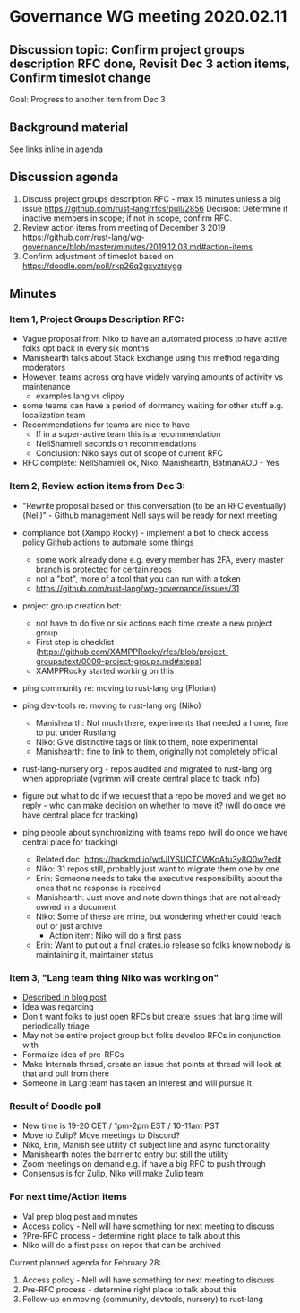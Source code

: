 

# Governance WG meeting 2020.02.11

## Discussion topic: Confirm project groups description RFC done, Revisit Dec 3 action items, Confirm timeslot change

Goal: Progress to another item from Dec 3

## Background material

See links inline in agenda

## Discussion agenda

1. Discuss project groups description RFC - max 15 minutes unless a big issue
https://github.com/rust-lang/rfcs/pull/2856
Decision: Determine if inactive members in scope; if not in scope, confirm RFC. 
2. Review action items from meeting of December 3 2019 https://github.com/rust-lang/wg-governance/blob/master/minutes/2019.12.03.md#action-items
3. Confirm adjustment of timeslot based on https://doodle.com/poll/rkp26q2gxyztsygg


## Minutes

### Item 1, Project Groups Description RFC: 
* Vague proposal from Niko to have an automated process to have active folks opt back in every six months
* Manishearth talks about Stack Exchange using this method regarding moderators
* However, teams across org have widely varying amounts of activity vs maintenance
    * examples lang vs clippy 
* some teams can have a period of dormancy waiting for other stuff e.g. localization team
* Recommendations for teams are nice to have
    * If in a super-active team this is a recommendation
    * NellShamrell seconds on recommendations
    * Conclusion: Niko says out of scope of current RFC
* RFC complete: NellShamrell ok, Niko, Manishearth, BatmanAOD - Yes

### Item 2, Review action items from Dec 3:

* "Rewrite proposal based on this conversation (to be an RFC eventually)(Nell)" - Github management
Nell says will be ready for next meeting

* compliance bot (Xampp Rocky) - implement a bot to check access policy Github actions to automate some things 
    * some work already done e.g. every member has 2FA, every master branch is protected for certain repos
    * not a "bot", more of a tool that you can run with a token
    * https://github.com/rust-lang/wg-governance/issues/31

* project group creation bot:
    * not have to do five or six actions each time create a new project group
    * First step is checklist (https://github.com/XAMPPRocky/rfcs/blob/project-groups/text/0000-project-groups.md#steps)
    * XAMPPRocky started working on this

* ping community re: moving to rust-lang org (Florian)
* ping dev-tools re: moving to rust-lang org (Niko)
    * Manishearth: Not much there, experiments that needed a home, fine to put under Rustlang
    * Niko: Give distinctive tags or link to them, note experimental
    * Manishearth: fine to link to them, originally not completely official

* rust-lang-nursery org - repos audited and migrated to rust-lang org when appropriate (vgrimm will create central place to track info)
* figure out what to do if we request that a repo be moved and we get no reply - who can make decision on whether to move it? (will do once we have central place for tracking)
* ping people about synchronizing with teams repo (will do once we have central place for tracking)
    * Related doc: https://hackmd.io/wdJIYSUCTCWKoAfu3y8Q0w?edit
    * Niko: 31 repos still, probably just want to migrate them one by one
    * Erin: Someone needs to take the executive responsibility about the ones that no response is received
    * Manishearth: Just move and note down things that are not already owned in a document
    * Niko: Some of these are mine, but wondering whether could reach out or just archive
        * Action item: Niko will do a first pass
    * Erin: Want to put out a final crates.io release so folks know nobody is maintaining it, maintainer status

### Item 3, "Lang team thing Niko was working on"
* [Described in blog post](http://smallcultfollowing.com/babysteps/blog/2019/12/03/aic-improving-the-pre-rfc-process/)
* Idea was regarding
* Don't want folks to just open RFCs but create issues that lang time will periodically triage
* May not be entire project group but folks develop RFCs in conjunction with
* Formalize idea of pre-RFCs
* Make Internals thread, create an issue that points at thread will look at that and pull from there
* Someone in Lang team has taken an interest and will pursue it

### Result of Doodle poll
* New time is 19-20 CET / 1pm-2pm EST / 10-11am PST
* Move to Zulip? Move meetings to Discord?
* Niko, Erin, Manish see utility of subject line and async functionality
* Manishearth notes the barrier to entry but still the utility
* Zoom meetings on demand e.g. if have a big RFC to push through
* Consensus is for Zulip, Niko will make Zulip team

### For next time/Action items
   * Val prep blog post and minutes
   * Access policy - Nell will have something for next meeting to discuss
   * ?Pre-RFC process - determine right place to talk about this
   * Niko will do a first pass on repos that can be archived
   
Current planned agenda for February 28:
1.  Access policy - Nell will have something for next meeting to discuss
2.  Pre-RFC process - determine right place to talk about this
3.  Follow-up on moving (community, devtools, nursery) to rust-lang
